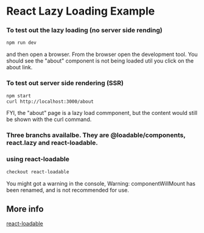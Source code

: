 # React Lazy Loading Example
### To test out the lazy loading (no server side rending)
```bash
npm run dev
```
and then open a browser.  From the browser open the development tool.  You should see the "about" component is not being loaded util you click on the about link.

### To test out server side rendering (SSR)
```bash
npm start
curl http://localhost:3000/about
```
FYI, the "about" page is a lazy load commponent, but the content would still be shown with the curl command.

### Three branchs availalbe.  They are @loadable/components, react.lazy and react-loadable.

### using react-loadable
```bash
checkout react-loadable
```
You might got a warning in the console,
Warning: componentWillMount has been renamed, and is not recommended for use.

## More info

[react-loadable](https://github.com/jamiebuilds/react-loadable)